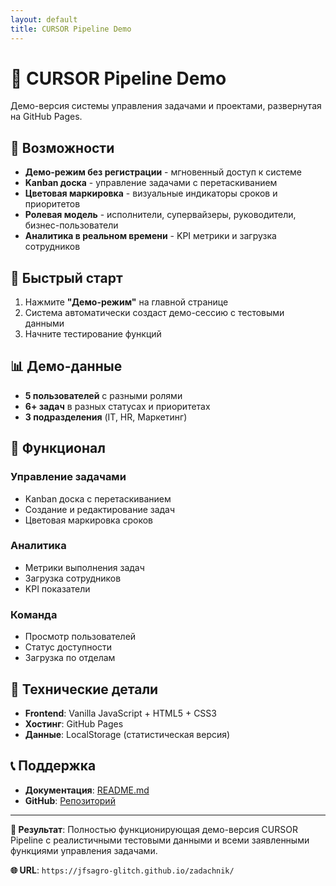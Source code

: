 ```yaml
---
layout: default
title: CURSOR Pipeline Demo
---
```


# 🚀 CURSOR Pipeline Demo

Демо-версия системы управления задачами и проектами, развернутая на GitHub Pages.

## 🌟 Возможности

- **Демо-режим без регистрации** - мгновенный доступ к системе
- **Kanban доска** - управление задачами с перетаскиванием
- **Цветовая маркировка** - визуальные индикаторы сроков и приоритетов
- **Ролевая модель** - исполнители, супервайзеры, руководители, бизнес-пользователи
- **Аналитика в реальном времени** - KPI метрики и загрузка сотрудников

## 🚀 Быстрый старт

1. Нажмите **"Демо-режим"** на главной странице
2. Система автоматически создаст демо-сессию с тестовыми данными
3. Начните тестирование функций

## 📊 Демо-данные

- **5 пользователей** с разными ролями
- **6+ задач** в разных статусах и приоритетах
- **3 подразделения** (IT, HR, Маркетинг)

## 🎯 Функционал

### Управление задачами
- Kanban доска с перетаскиванием
- Создание и редактирование задач
- Цветовая маркировка сроков

### Аналитика
- Метрики выполнения задач
- Загрузка сотрудников
- KPI показатели

### Команда
- Просмотр пользователей
- Статус доступности
- Загрузка по отделам

## 🔧 Технические детали

- **Frontend**: Vanilla JavaScript + HTML5 + CSS3
- **Хостинг**: GitHub Pages
- **Данные**: LocalStorage (статистическая версия)

## 📞 Поддержка

- **Документация**: [README.md](./README.md)
- **GitHub**: [Репозиторий](https://github.com/jfsagro-glitch/zadachnik)

---

**🎯 Результат**: Полностью функционирующая демо-версия CURSOR Pipeline с реалистичными тестовыми данными и всеми заявленными функциями управления задачами.

**🌐 URL**: `https://jfsagro-glitch.github.io/zadachnik/`
